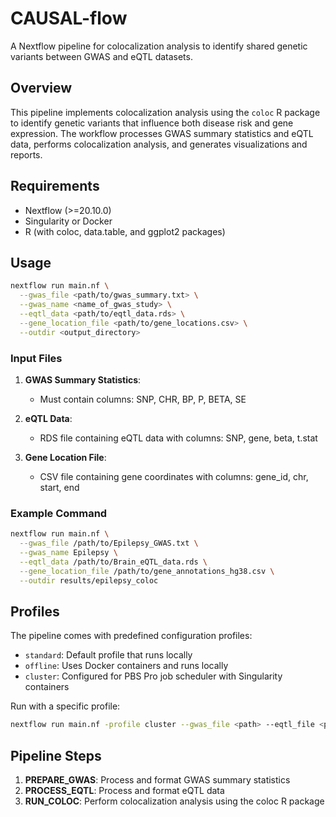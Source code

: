 # CAUSAL-flow

A Nextflow pipeline for colocalization analysis to identify shared genetic variants between GWAS and eQTL datasets.

## Overview

This pipeline implements colocalization analysis using the `coloc` R package to identify genetic variants that influence both disease risk and gene expression. The workflow processes GWAS summary statistics and eQTL data, performs colocalization analysis, and generates visualizations and reports.

## Requirements

- Nextflow (>=20.10.0)
- Singularity or Docker
- R (with coloc, data.table, and ggplot2 packages)

## Usage

```bash
nextflow run main.nf \
  --gwas_file <path/to/gwas_summary.txt> \
  --gwas_name <name_of_gwas_study> \
  --eqtl_data <path/to/eqtl_data.rds> \
  --gene_location_file <path/to/gene_locations.csv> \
  --outdir <output_directory>
```

### Input Files

1. **GWAS Summary Statistics**:
   - Must contain columns: SNP, CHR, BP, P, BETA, SE

2. **eQTL Data**:
   - RDS file containing eQTL data with columns: SNP, gene, beta, t.stat

3. **Gene Location File**:
   - CSV file containing gene coordinates with columns: gene_id, chr, start, end

### Example Command

```bash
nextflow run main.nf \
  --gwas_file /path/to/Epilepsy_GWAS.txt \
  --gwas_name Epilepsy \
  --eqtl_data /path/to/Brain_eQTL_data.rds \
  --gene_location_file /path/to/gene_annotations_hg38.csv \
  --outdir results/epilepsy_coloc
```

## Profiles

The pipeline comes with predefined configuration profiles:

- `standard`: Default profile that runs locally
- `offline`: Uses Docker containers and runs locally
- `cluster`: Configured for PBS Pro job scheduler with Singularity containers

Run with a specific profile:

```bash
nextflow run main.nf -profile cluster --gwas_file <path> --eqtl_file <path>
```

## Pipeline Steps

1. **PREPARE_GWAS**: Process and format GWAS summary statistics
2. **PROCESS_EQTL**: Process and format eQTL data
3. **RUN_COLOC**: Perform colocalization analysis using the coloc R package

